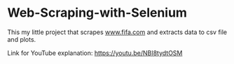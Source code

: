 # Web-Scraping-with-Selenium
This my little project that scrapes www.fifa.com and extracts data to csv file and plots.


Link for YouTube explanation: https://youtu.be/NBI8tydtOSM
